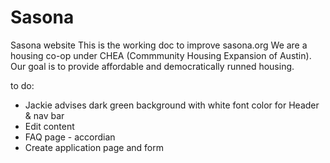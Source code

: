 # Sasona
Sasona website
This is the working doc to improve sasona.org 
We are a housing co-op under CHEA (Commmunity Housing Expansion of Austin). 
Our goal is to provide affordable and democratically runned housing. 

to do:
- Jackie advises dark green background with white font color for Header & nav bar
- Edit content
- FAQ page - accordian
- Create application page and form


